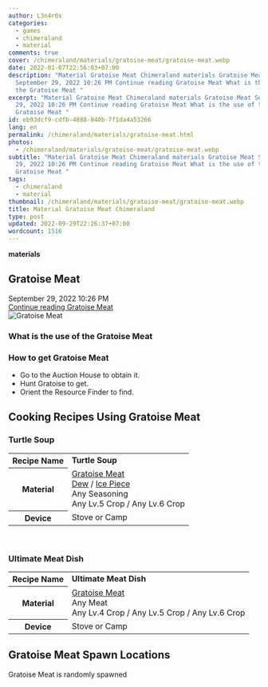 ```yaml
---
author: L3n4r0x
categories:
  - games
  - chimeraland
  - material
comments: true
cover: /chimeraland/materials/gratoise-meat/gratoise-meat.webp
date: 2022-01-07T22:56:03+07:00
description: "Material Gratoise Meat Chimeraland materials Gratoise Meat
  September 29, 2022 10:26 PM Continue reading Gratoise Meat What is the use of
  the Gratoise Meat "
excerpt: "Material Gratoise Meat Chimeraland materials Gratoise Meat September
  29, 2022 10:26 PM Continue reading Gratoise Meat What is the use of the
  Gratoise Meat "
id: eb93dcf9-cdfb-4888-840b-7f1da4a53266
lang: en
permalink: /chimeraland/materials/gratoise-meat.html
photos:
  - /chimeraland/materials/gratoise-meat/gratoise-meat.webp
subtitle: "Material Gratoise Meat Chimeraland materials Gratoise Meat September
  29, 2022 10:26 PM Continue reading Gratoise Meat What is the use of the
  Gratoise Meat "
tags:
  - chimeraland
  - material
thumbnail: /chimeraland/materials/gratoise-meat/gratoise-meat.webp
title: Material Gratoise Meat Chimeraland
type: post
updated: 2022-09-29T22:26:37+07:00
wordcount: 1516
---
```


<link
  rel="stylesheet"
  href="https://rawcdn.githack.com/dimaslanjaka/Web-Manajemen/870a349/css/bootstrap-5-3-0-alpha3-wrapper.css"
/>
<section id="bootstrap-wrapper">
  <div data-bs-theme="dark">
    <div
      class="row g-0 border rounded overflow-hidden flex-md-row mb-4 shadow-sm position-relative bg-dark text-light"
    >
      <div class="col p-4 d-flex flex-column position-static">
        <strong class="d-inline-block mb-2 text-success">materials</strong>
        <h2 class="mb-0">Gratoise Meat</h2>
        <div class="mb-1 text-muted">September 29, 2022 10:26 PM</div>
        <a
          href="/chimeraland/materials/gratoise-meat.html"
          class="stretched-link d-none text-primary"
          >Continue reading Gratoise Meat</a
        >
      </div>
      <div class="col-auto d-none d-md-block d-lg-block">
        <img
          src="https://www.webmanajemen.com/chimeraland/materials/gratoise-meat/gratoise-meat.webp"
          alt="Gratoise Meat"
        />
      </div>
    </div>
    <div class="row">
      <div class="col-lg-6 col-12 mb-2">
        <div class="card">
          <div class="card-body">
            <h3 class="card-title">What is the use of the Gratoise Meat</h3>
            <div class="card-text"><ul></ul></div>
          </div>
        </div>
      </div>
      <div class="col-lg-6 col-12 mb-2">
        <div class="card">
          <div class="card-body">
            <h3 class="card-title">How to get Gratoise Meat</h3>
            <div class="card-text">
              <ul>
                <li>Go to the Auction House to obtain it.</li>
                <li>Hunt Gratoise to get.</li>
                <li>Orient the Resource Finder to find.</li>
              </ul>
            </div>
          </div>
        </div>
      </div>
      <div class="col-12 mb-2">
        <h2 id="cookable">Cooking Recipes Using Gratoise Meat</h2>
        <div id="recipe-turtle-soup">
          <h3 id="item-turtle-soup">Turtle Soup</h3>
          <div class="mb-2">
            <table class="table">
              <tr>
                <th>Recipe Name</th>
                <td><b>Turtle Soup</b></td>
              </tr>
              <tr>
                <th>Material</th>
                <td>
                  <a
                    class="text-decoration-none text-primary"
                    href="/chimeraland/materials/gratoise-meat.html"
                    >Gratoise Meat</a
                  ><br /><a
                    class="text-decoration-none text-primary"
                    href="/chimeraland/materials/dew.html"
                    >Dew</a
                  ><span> / </span
                  ><a
                    class="text-decoration-none text-primary"
                    href="/chimeraland/materials/ice-piece.html"
                    >Ice Piece</a
                  ><br />Any Seasoning<br />Any Lv.5 Crop<span> / </span>Any
                  Lv.6 Crop
                </td>
              </tr>
              <tr>
                <th>Device</th>
                <td>Stove or Camp</td>
              </tr>
            </table>
          </div>
        </div>
        <br />
        <div id="recipe-ultimate-meat-dish">
          <h3 id="item-ultimate-meat-dish">Ultimate Meat Dish</h3>
          <div class="mb-2">
            <table class="table">
              <tr>
                <th>Recipe Name</th>
                <td><b>Ultimate Meat Dish</b></td>
              </tr>
              <tr>
                <th>Material</th>
                <td>
                  <a
                    class="text-decoration-none text-primary"
                    href="/chimeraland/materials/gratoise-meat.html"
                    >Gratoise Meat</a
                  ><br />Any Meat<br />Any Lv.4 Crop<span> / </span>Any Lv.5
                  Crop<span> / </span>Any Lv.6 Crop
                </td>
              </tr>
              <tr>
                <th>Device</th>
                <td>Stove or Camp</td>
              </tr>
            </table>
          </div>
        </div>
      </div>
      <div class="col-12 mb-2">
        <h2>Gratoise Meat Spawn Locations</h2>
        <p>Gratoise Meat is randomly spawned</p>
      </div>
    </div>
  </div>
</section>